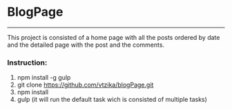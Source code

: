 
# BlogPage

----------------------------------------------------------------------
This project is consisted of a home page with all the posts ordered by date and the detailed page with the post and the comments.

### Instruction:
1. npm install -g gulp
2. git clone https://github.com/vtzika/blogPage.git
3. npm install
4. gulp (it will run the default task wich is consisted of multiple tasks)
